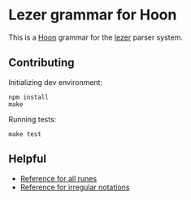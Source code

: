 # Lezer grammar for Hoon

This is a [Hoon](https://developers.urbit.org/reference/hoon) grammar for the [lezer](Lezer.codemirror.net/) parser system.

## Contributing

Initializing dev environment:

```
npm install
make
```

Running tests:

```
make test
```

## Helpful

- [Reference for all runes](https://developers.urbit.org/reference/hoon/rune/cen)
- [Reference for irregular notations](https://developers.urbit.org/reference/hoon/irregular)
